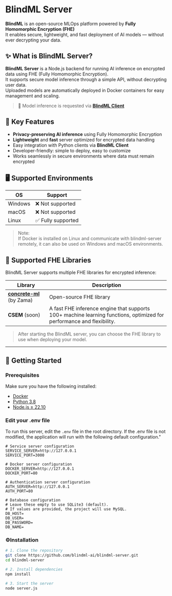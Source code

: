 # BlindML Server

**BlindML** is an open-source MLOps platform powered by **Fully Homomorphic Encryption (FHE)**  
It enables secure, lightweight, and fast deployment of AI models — without ever decrypting your data.


## ✨ What is BlindML Server?

**BlindML Server** is a Node.js backend for running AI inference on encrypted data using FHE (Fully Homomorphic Encryption).  
It supports secure model inference through a simple API, without decrypting user data.  
Uploaded models are automatically deployed in Docker containers for easy management and scaling.



> 📡 Model inference is requested via [**BlindML Client**](https://github.com/blindml-ai/blindml-client)





## 🚀 Key Features

- **Privacy-preserving AI inference** using Fully Homomorphic Encryption  
- **Lightweight** and **fast** server optimized for encrypted data handling  
- Easy integration with Python clients via **BlindML Client**  
- Developer-friendly: simple to deploy, easy to customize  
- Works seamlessly in secure environments where data must remain encrypted  





## 🖥️ Supported Environments

| OS        | Support |
|-----------|---------|
| Windows   | ❌ Not supported |
| macOS     | ❌ Not supported |
| Linux     | ✅ Fully supported |

> Note:  
> If Docker is installed on Linux and communicate with blindml-server remotely, it can also be used on Windows and macOS environments.




## 🔐 Supported FHE Libraries

BlindML Server supports multiple FHE libraries for encrypted inference:

| Library | Description |
|---------|-------------|
| [**concrete-ml**](https://github.com/zama-ai/concrete-ml) (by Zama) | Open-source FHE library |
| **CSEM** (soon) | A fast FHE inference engine that supports 100+ machine learning functions, optimized for performance and flexibility.|

> After starting the BlindML server, you can choose the FHE library to use when deploying your model.


---


## 🧰 Getting Started

### Prerequisites

Make sure you have the following installed:

- [Docker](https://www.docker.com/)
- [Python 3.8](https://www.python.org/)
- [Node.js ≥ 22.10](https://nodejs.org/)

### Edit your .env file

To run this server, edit the `.env` file in the root directory.
If the .env file is not modified, the application will run with the following default configuration."

```env
# Service server configuration
SERVICE_SERVER=http://127.0.0.1
SERVICE_PORT=3000

# Docker server configuration
DOCKER_SERVER=http://127.0.0.1
DOCKER_PORT=80

# Authentication server configuration
AUTH_SERVER=http://127.0.0.1
AUTH_PORT=80

# Database configuration
# Leave these empty to use SQLite3 (default).
# If values are provided, the project will use MySQL.
DB_HOST=
DB_USER=
DB_PASSWORD=
DB_NAME=
```
### ⚙Installation

```bash
# 1. Clone the repository
git clone https://github.com/blindml-ai/blindml-server.git
cd blindml-server

# 2. Install dependencies
npm install

# 3. Start the server
node server.js

